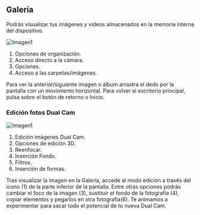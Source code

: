 ## Galería

Podrás visualizar tus imágenes y vídeos almacenados en la memoria interna del dispositivo.

![Imagen1]() 

1. Opciones de organización.
2. Acceso directo a la cámara.
3. Opciones.
4. Acceso a las carpetas/imágenes.


Para ver la anterior/siguiente imagen o álbum arrastra el dedo por la pantalla con un movimiento horizontal.
Para volver al escritorio principal, pulsa sobre el botón de retorno o Inicio.


### Edición fotos Dual Cam

![Imagen1]()

1. Edición imágenes Dual Cam.
2. Opciones de edición  3D.
3. Reenfocar.
4. Inserción Fondo.
5. Filtros.
6. Inserción de formas.

Tras visualizar la imagen en la Galería, accede al modo edición a través del icono (1) de la parte inferior de la pantalla. Entre otras opciones podrás cambiar el foco de la imagen (3), sustituir el fondo de la fotografía (4), copiar elementos y pegarlos en otra fotografía(6). Te animamos a experimentar para sacar todo el potencial de tu nueva Dual Cam.
